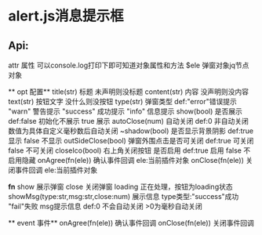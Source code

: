 # alert.js消息提示框

## Api:
  attr 属性 可以console.log打印下即可知道对象属性和方法
    $ele 弹窗对象jq节点对象


 ** opt 配置**
    title(str) 标题 未声明则没标题
    content(str) 内容  没声明则没内容
    text(str) 按钮文字  没什么则没按钮
    type(str) 弹窗类型  def:"error"错误提示  "warn" 警告提示  "success" 成功提示  "info" 信息提示
    show(bool) 是否展示 def:false 初始化不展示  true 展示
    autoClose(num) 自动关闭 def:0 非自动关闭   数值为具体自定义毫秒数后自动关闭
    ~shadow(bool) 是否显示背景阴影 def:true 显示  false 不显示
    outSideClose(bool) 弹窗外围点击是否可关闭  def:true 可关闭   false 不可关闭
    closeIco(bool) 右上角关闭按钮 是否启用 def:true 启用  false 不启用隐藏
    onAgree(fn(ele)) 确认事件回调 ele:当前插件对象
    onClose(fn(ele)) 关闭事件回调 ele:当前插件对象

  **fn**
    show 展示弹窗
    close 关闭弹窗
    loading 正在处理，按钮为loading状态
    showMsg(type:str,msg:str,close:num) 展示信息 type类型:"success"成功 "fail"失败  msg提示信息 def:0 不会自动关闭  >0为毫秒自动关闭

 ** event 事件**
    onAgree(fn(ele)) 确认事件回调
    onClose(fn(ele)) 关闭事件回调
